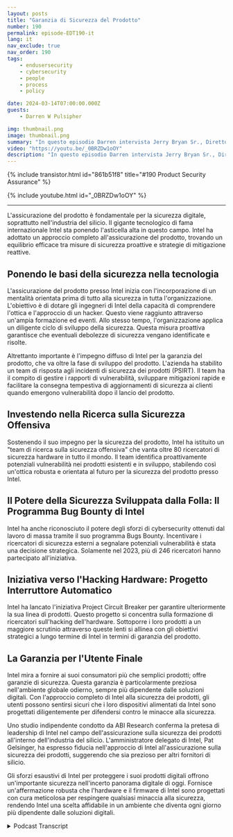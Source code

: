```yaml
---
layout: posts
title: "Garanzia di Sicurezza del Prodotto"
number: 190
permalink: episode-EDT190-it
lang: it
nav_exclude: true
nav_order: 190
tags:
    - endusersecurity
    - cybersecurity
    - people
    - process
    - policy

date: 2024-03-14T07:00:00.000Z
guests:
    - Darren W Pulsipher

img: thumbnail.png
image: thumbnail.png
summary: "In questo episodio Darren intervista Jerry Bryan Sr., Direttore del Controllo Qualità dei Prodotti presso Intel e collega podcaster di Chips and Salsa. Scoprono gli aspetti della fiducia zero nel controllo qualità dei prodotti per un produttore di silicio."
video: "https://youtu.be/_0BRZDw1oOY"
description: "In questo episodio Darren intervista Jerry Bryan Sr., Direttore del Controllo Qualità dei Prodotti presso Intel e collega podcaster di Chips and Salsa. Scoprono gli aspetti della fiducia zero nel controllo qualità dei prodotti per un produttore di silicio."
---
```


<div>
{% include transistor.html id="861b51f8" title="#190 Product Security Assurance" %}

{% include youtube.html id="_0BRZDw1oOY" %}
</div>

---

L'assicurazione del prodotto è fondamentale per la sicurezza digitale, soprattutto nell'industria del silicio. Il gigante tecnologico di fama internazionale Intel sta ponendo l'asticella alta in questo campo. Intel ha adottato un approccio completo all'assicurazione del prodotto, trovando un equilibrio efficace tra misure di sicurezza proattive e strategie di mitigazione reattive.

## Ponendo le basi della sicurezza nella tecnologia

L'assicurazione del prodotto presso Intel inizia con l'incorporazione di un mentalità orientata prima di tutto alla sicurezza in tutta l'organizzazione. L'obiettivo è di dotare gli ingegneri di Intel della capacità di comprendere l'ottica e l'approccio di un hacker. Questo viene raggiunto attraverso un'ampia formazione ed eventi. Allo stesso tempo, l'organizzazione applica un diligente ciclo di sviluppo della sicurezza. Questa misura proattiva garantisce che eventuali debolezze di sicurezza vengano identificate e risolte.

Altrettanto importante è l'impegno diffuso di Intel per la garanzia del prodotto, che va oltre la fase di sviluppo del prodotto. L'azienda ha stabilito un team di risposta agli incidenti di sicurezza dei prodotti (PSIRT). Il team ha il compito di gestire i rapporti di vulnerabilità, sviluppare mitigazioni rapide e facilitare la consegna tempestiva di aggiornamenti di sicurezza ai clienti quando emergono vulnerabilità dopo il lancio del prodotto.

## Investendo nella Ricerca sulla Sicurezza Offensiva

Sostenendo il suo impegno per la sicurezza del prodotto, Intel ha istituito un "team di ricerca sulla sicurezza offensiva" che vanta oltre 80 ricercatori di sicurezza hardware in tutto il mondo. Il team identifica proattivamente potenziali vulnerabilità nei prodotti esistenti e in sviluppo, stabilendo così un'ottica robusta e orientata al futuro per la sicurezza del prodotto presso Intel.

## Il Potere della Sicurezza Sviluppata dalla Folla: Il Programma Bug Bounty di Intel

Intel ha anche riconosciuto il potere degli sforzi di cybersecurity ottenuti dal lavoro di massa tramite il suo programma Bugs Bounty. Incentivare i ricercatori di sicurezza esterni a segnalare potenziali vulnerabilità è stata una decisione strategica. Solamente nel 2023, più di 246 ricercatori hanno partecipato all'iniziativa.

## Iniziativa verso l'Hacking Hardware: Progetto Interruttore Automatico

Intel ha lancato l'iniziativa Project Circuit Breaker per garantire ulteriormente la sua linea di prodotti. Questo progetto si concentra sulla formazione di ricercatori sull'hacking dell'hardware. Sottoporre i loro prodotti a un maggiore scrutinio attraverso queste lenti si allinea con gli obiettivi strategici a lungo termine di Intel in termini di garanzia del prodotto.

## La Garanzia per l'Utente Finale

Intel mira a fornire ai suoi consumatori più che semplici prodotti; offre garanzie di sicurezza. Questa garanzia è particolarmente preziosa nell'ambiente globale odierno, sempre più dipendente dalle soluzioni digitali. Con l'approccio completo di Intel alla sicurezza dei prodotti, gli utenti possono sentirsi sicuri che i loro dispositivi alimentati da Intel sono progettati diligentemente per difendersi contro le minacce alla sicurezza.

Uno studio indipendente condotto da ABI Research conferma la pretesa di leadership di Intel nel campo dell'assicurazione sulla sicurezza dei prodotti all'interno dell'industria del silicio. L'amministratore delegato di Intel, Pat Gelsinger, ha espresso fiducia nell'approccio di Intel all'assicurazione sulla sicurezza dei prodotti, suggerendo che sia prezioso per altri fornitori di silicio.

Gli sforzi esaustivi di Intel per proteggere i suoi prodotti digitali offrono un'importante sicurezza nell'incerto panorama digitale di oggi. Fornisce un'affermazione robusta che l'hardware e il firmware di Intel sono progettati con cura meticolosa per respingere qualsiasi minaccia alla sicurezza, rendendo Intel una scelta affidabile in un ambiente che diventa ogni giorno più dipendente dalle soluzioni digitali.



<details>
<summary> Podcast Transcript </summary>

<p></p>

</details>
